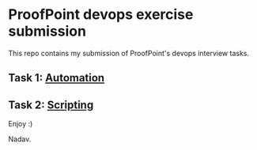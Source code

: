 # ProofPoint devops exercise submission

This repo contains my submission of ProofPoint's devops interview tasks.

## Task 1: [Automation](Automation)

## Task 2: [Scripting](Scripting)


Enjoy :)

  Nadav.
